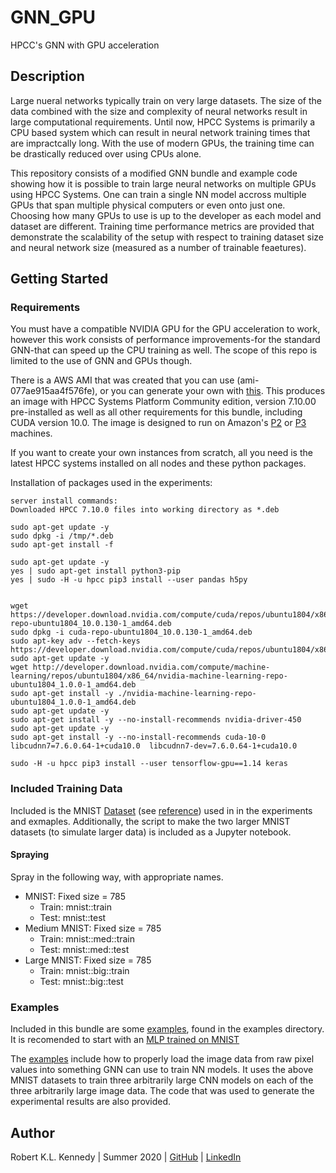 # GNN_GPU
HPCC's GNN with GPU acceleration


## Description
Large nueral networks typically train on very large datasets. 
The size of the data combined with the size and complexity of neural networks result in large computational requirements. 
Until now, HPCC Systems is primarily a CPU based system which can result in neural network training times that are impractcally long.
With the use of modern GPUs, the training time can be drastically reduced over using CPUs alone.

This repository consists of a modified GNN bundle and example code showing how it is possible to train large neural networks on multiple GPUs using HPCC Systems. One can train a single NN model accross multiple GPUs that span 
multiple physical computers or even onto just one. Choosing how many GPUs to use is up to the developer as each model and dataset are different. Training time performance metrics are provided that demonstrate
the scalability of the setup with respect to training dataset size and neural network size (measured as a number of trainable feaetures).

## Getting Started

### Requirements
You must have a compatible NVIDIA GPU for the GPU acceleration to work, however this work consists of performance improvements-for the standard GNN-that can speed up the CPU training as well. The 
scope of this repo is limited to the use of GNN and GPUs though.


There is a AWS AMI that was created that you can use (ami-077ae915aa4f576fe), or you can generate your own with [this](https://github.com/xwang2713/cloud-image-build). 
This produces an image with HPCC Systems Platform Community edition, version 7.10.00 pre-installed as well as all other requirements for this bundle, including CUDA version 10.0. 
The image is designed to run on Amazon's [P2](https://aws.amazon.com/ec2/instance-types/p2/) or [P3](https://aws.amazon.com/ec2/instance-types/p3/) machines.


If you want to create your own instances from scratch, all you need is the latest HPCC systems installed on all nodes and these python packages.


Installation of packages used in the experiments:
```
server install commands:
Downloaded HPCC 7.10.0 files into working directory as *.deb

sudo apt-get update -y
sudo dpkg -i /tmp/*.deb
sudo apt-get install -f 

sudo apt-get update -y
yes | sudo apt-get install python3-pip
yes | sudo -H -u hpcc pip3 install --user pandas h5py


wget https://developer.download.nvidia.com/compute/cuda/repos/ubuntu1804/x86_64/cuda-repo-ubuntu1804_10.0.130-1_amd64.deb
sudo dpkg -i cuda-repo-ubuntu1804_10.0.130-1_amd64.deb
sudo apt-key adv --fetch-keys https://developer.download.nvidia.com/compute/cuda/repos/ubuntu1804/x86_64/7fa2af80.pub
sudo apt-get update -y
wget http://developer.download.nvidia.com/compute/machine-learning/repos/ubuntu1804/x86_64/nvidia-machine-learning-repo-ubuntu1804_1.0.0-1_amd64.deb
sudo apt-get install -y ./nvidia-machine-learning-repo-ubuntu1804_1.0.0-1_amd64.deb
sudo apt-get update -y
sudo apt-get install -y --no-install-recommends nvidia-driver-450
sudo apt-get update -y
sudo apt-get install -y --no-install-recommends cuda-10-0 libcudnn7=7.6.0.64-1+cuda10.0  libcudnn7-dev=7.6.0.64-1+cuda10.0

sudo -H -u hpcc pip3 install --user tensorflow-gpu==1.14 keras
```


### Included Training Data
Included is the MNIST [Dataset](Datasets/data_files) (see [reference](http://yann.lecun.com/exdb/mnist/)) used in in the experiments and exmaples. Additionally, the script to make
the two larger MNIST datasets (to simulate larger data) is included as a Jupyter notebook. 


#### Spraying
Spray in the following way, with appropriate names.

* MNIST: Fixed size = 785
	* Train: mnist::train
	* Test: mnist::test
* Medium MNIST: Fixed size = 785
	* Train: mnist::med::train
	* Test: mnist::med::test
* Large MNIST: Fixed size = 785
	* Train: mnist::big::train
	* Test: mnist::big::test

### Examples
Included in this bundle are some [examples](examples/), found in the examples directory. It is recomended to start with an [MLP trained on MNIST](examples/mnist_mlp.ecl)


The [examples](examples/) include how to properly load the image data from raw pixel values into something GNN can use to train NN models. It uses the above MNIST datasets 
to train three arbitrarily large CNN models on each of the three arbitrarily large image data. The code that was used to generate the experimental results are also provided.




## Author
Robert K.L. Kennedy | Summer 2020 | [GitHub](https://github.com/robertken) | [LinkedIn](https://www.linkedin.com/in/robertken/)


